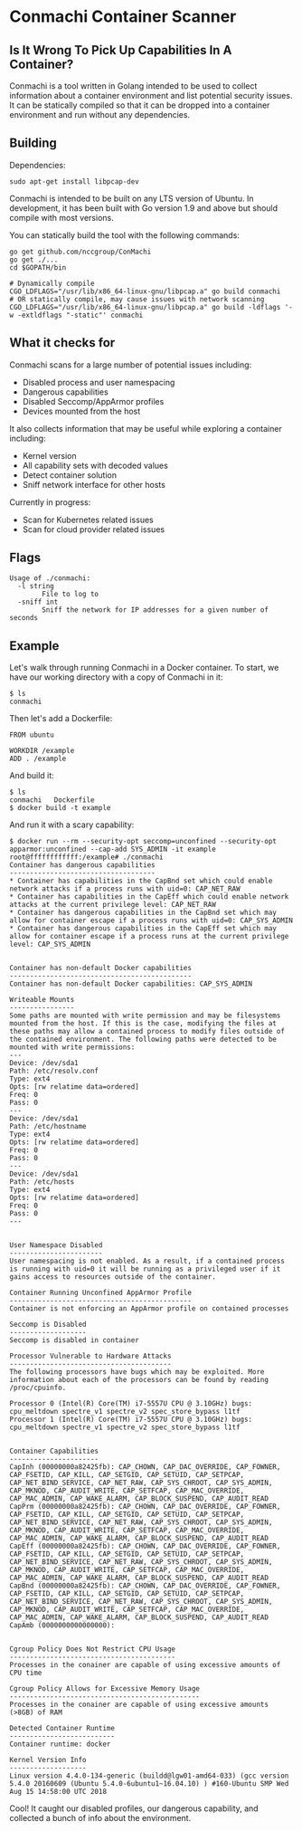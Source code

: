 # Conmachi Container Scanner
## Is It Wrong To Pick Up Capabilities In A Container?

Conmachi is a tool written in Golang intended to be used to collect information about a container environment and list potential security issues. It can be statically compiled so that it can be dropped into a container environment and run without any dependencies.

## Building

Dependencies:

~~~
sudo apt-get install libpcap-dev
~~~

Conmachi is intended to be built on any LTS version of Ubuntu. In development, it has been built with Go version 1.9 and above but should compile with most versions.

You can statically build the tool with the following commands:

~~~
go get github.com/nccgroup/ConMachi
go get ./...
cd $GOPATH/bin

# Dynamically compile
CGO_LDFLAGS="/usr/lib/x86_64-linux-gnu/libpcap.a" go build conmachi
# OR statically compile, may cause issues with network scanning
CGO_LDFLAGS="/usr/lib/x86_64-linux-gnu/libpcap.a" go build -ldflags '-w -extldflags "-static"' conmachi
~~~

## What it checks for

Conmachi scans for a large number of potential issues including:

* Disabled process and user namespacing
* Dangerous capabilities
* Disabled Seccomp/AppArmor profiles
* Devices mounted from the host

It also collects information that may be useful while exploring a container including:

* Kernel version
* All capability sets with decoded values
* Detect container solution
* Sniff network interface for other hosts

Currently in progress:

* Scan for Kubernetes related issues
* Scan for cloud provider related issues

## Flags

~~~
Usage of ./conmachi:
  -l string
        File to log to
  -sniff int
        Sniff the network for IP addresses for a given number of seconds
~~~

## Example

Let's walk through running Conmachi in a Docker container. To start, we have our working directory with a copy of Conmachi in it:

~~~
$ ls
conmachi
~~~

Then let's add a Dockerfile:

~~~
FROM ubuntu

WORKDIR /example
ADD . /example
~~~

And build it:

~~~
$ ls
conmachi   Dockerfile
$ docker build -t example
~~~

And run it with a scary capability:

~~~
$ docker run --rm --security-opt seccomp=unconfined --security-opt apparmor:unconfined --cap-add SYS_ADMIN -it example
root@ffffffffffff:/example# ./conmachi 
Container has dangerous capabilities
------------------------------------
* Container has capabilities in the CapBnd set which could enable network attacks if a process runs with uid=0: CAP_NET_RAW
* Container has capabilities in the CapEff which could enable network attacks at the current privilege level: CAP_NET_RAW
* Container has dangerous capabilities in the CapBnd set which may allow for container escape if a process runs with uid=0: CAP_SYS_ADMIN
* Container has dangerous capabilities in the CapEff set which may allow for container escape if a process runs at the current privilege level: CAP_SYS_ADMIN


Container has non-default Docker capabilities
---------------------------------------------
Container has non-default Docker capabilities: CAP_SYS_ADMIN

Writeable Mounts
----------------
Some paths are mounted with write permission and may be filesystems mounted from the host. If this is the case, modifying the files at these paths may allow a contained process to modify files outside of the contained environment. The following paths were detected to be mounted with write permissions:
---
Device: /dev/sda1
Path: /etc/resolv.conf
Type: ext4
Opts: [rw relatime data=ordered]
Freq: 0
Pass: 0
---
Device: /dev/sda1
Path: /etc/hostname
Type: ext4
Opts: [rw relatime data=ordered]
Freq: 0
Pass: 0
---
Device: /dev/sda1
Path: /etc/hosts
Type: ext4
Opts: [rw relatime data=ordered]
Freq: 0
Pass: 0
---


User Namespace Disabled
-----------------------
User namespacing is not enabled. As a result, if a contained process is running with uid=0 it will be running as a privileged user if it gains access to resources outside of the container.

Container Running Unconfined AppArmor Profile
---------------------------------------------
Container is not enforcing an AppArmor profile on contained processes

Seccomp is Disabled
-------------------
Seccomp is disabled in container

Processor Vulnerable to Hardware Attacks
----------------------------------------
The following processors have bugs which may be exploited. More information about each of the processors can be found by reading /proc/cpuinfo.

Processor 0 (Intel(R) Core(TM) i7-5557U CPU @ 3.10GHz) bugs: cpu_meltdown spectre_v1 spectre_v2 spec_store_bypass l1tf
Processor 1 (Intel(R) Core(TM) i7-5557U CPU @ 3.10GHz) bugs: cpu_meltdown spectre_v1 spectre_v2 spec_store_bypass l1tf


Container Capabilities
----------------------
CapInh (00000000a82425fb): CAP_CHOWN, CAP_DAC_OVERRIDE, CAP_FOWNER, CAP_FSETID, CAP_KILL, CAP_SETGID, CAP_SETUID, CAP_SETPCAP, CAP_NET_BIND_SERVICE, CAP_NET_RAW, CAP_SYS_CHROOT, CAP_SYS_ADMIN, CAP_MKNOD, CAP_AUDIT_WRITE, CAP_SETFCAP, CAP_MAC_OVERRIDE, CAP_MAC_ADMIN, CAP_WAKE_ALARM, CAP_BLOCK_SUSPEND, CAP_AUDIT_READ
CapPrm (00000000a82425fb): CAP_CHOWN, CAP_DAC_OVERRIDE, CAP_FOWNER, CAP_FSETID, CAP_KILL, CAP_SETGID, CAP_SETUID, CAP_SETPCAP, CAP_NET_BIND_SERVICE, CAP_NET_RAW, CAP_SYS_CHROOT, CAP_SYS_ADMIN, CAP_MKNOD, CAP_AUDIT_WRITE, CAP_SETFCAP, CAP_MAC_OVERRIDE, CAP_MAC_ADMIN, CAP_WAKE_ALARM, CAP_BLOCK_SUSPEND, CAP_AUDIT_READ
CapEff (00000000a82425fb): CAP_CHOWN, CAP_DAC_OVERRIDE, CAP_FOWNER, CAP_FSETID, CAP_KILL, CAP_SETGID, CAP_SETUID, CAP_SETPCAP, CAP_NET_BIND_SERVICE, CAP_NET_RAW, CAP_SYS_CHROOT, CAP_SYS_ADMIN, CAP_MKNOD, CAP_AUDIT_WRITE, CAP_SETFCAP, CAP_MAC_OVERRIDE, CAP_MAC_ADMIN, CAP_WAKE_ALARM, CAP_BLOCK_SUSPEND, CAP_AUDIT_READ
CapBnd (00000000a82425fb): CAP_CHOWN, CAP_DAC_OVERRIDE, CAP_FOWNER, CAP_FSETID, CAP_KILL, CAP_SETGID, CAP_SETUID, CAP_SETPCAP, CAP_NET_BIND_SERVICE, CAP_NET_RAW, CAP_SYS_CHROOT, CAP_SYS_ADMIN, CAP_MKNOD, CAP_AUDIT_WRITE, CAP_SETFCAP, CAP_MAC_OVERRIDE, CAP_MAC_ADMIN, CAP_WAKE_ALARM, CAP_BLOCK_SUSPEND, CAP_AUDIT_READ
CapAmb (0000000000000000):


Cgroup Policy Does Not Restrict CPU Usage
-----------------------------------------
Processes in the conainer are capable of using excessive amounts of CPU time

Cgroup Policy Allows for Excessive Memory Usage
-----------------------------------------------
Processes in the conainer are capable of using excessive amounts (>8GB) of RAM

Detected Container Runtime
--------------------------
Container runtime: docker

Kernel Version Info
-------------------
Linux version 4.4.0-134-generic (buildd@lgw01-amd64-033) (gcc version 5.4.0 20160609 (Ubuntu 5.4.0-6ubuntu1~16.04.10) ) #160-Ubuntu SMP Wed Aug 15 14:58:00 UTC 2018

~~~

Cool! It caught our disabled profiles, our dangerous capability, and collected a bunch of info about the environment.
